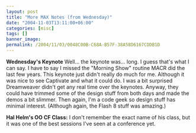 ```yaml
---
layout: post
title: "More MAX Notes (from Wednesday)"
date: "2004-11-03T13:11:00+06:00"
categories: [misc]
tags: []
banner_image: 
permalink: /2004/11/03/0048C00B-C68A-B57F-38A58D6167CDDB1D
---
```


<b>Wednesday's Keynote</b> Well... the keynote was... long. I guess that's what I can say. I have to say I missed the "Morning Show" routine MACR did the last few years. This keynote just didn't really do much for me. Although it was nice to see Captivate and what it could do. I was a bit surprised Dreamweaver didn't get any real time over the keynotes. Anyway, they could have trimmed some of the design stuff from both days and made the demos a bit slimmer. Then again, I'm a code geek so design stuff has minimal interest. (Although again, the Flash 8 stuff was amazing.)

<b>Hal Helm's OO CF Class:</b> I don't remember the exact name of his class, but it was one of the best sessions I've seen at a conference yet.